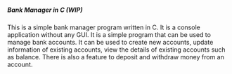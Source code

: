 ##### Bank Manager in C (WIP)
This is a simple bank manager program written in C.
It is a console application without any GUI.
It is a simple program that can be used to manage bank accounts.
It can be used to create new accounts, update information of existing accounts,
view the details of existing accounts such as balance.
There is also a feature to deposit and withdraw money from an account.
